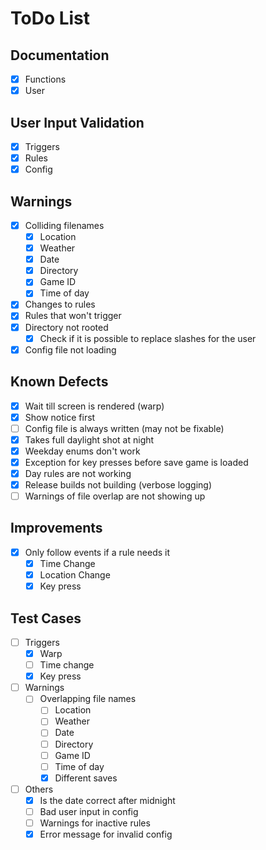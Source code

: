 # ToDo List

## Documentation

- [x] Functions
- [x] User

## User Input Validation

- [x] Triggers
- [x] Rules
- [x] Config

## Warnings

- [x] Colliding filenames
  - [x] Location
  - [x] Weather
  - [x] Date
  - [x] Directory
  - [x] Game ID
  - [x] Time of day
- [x] Changes to rules
- [x] Rules that won't trigger
- [x] Directory not rooted
  - [x] Check if it is possible to replace slashes for the user
- [x] Config file not loading

## Known Defects

- [x] Wait till screen is rendered (warp)
- [x] Show notice first
- [ ] Config file is always written (may not be fixable)
- [x] Takes full daylight shot at night
- [x] Weekday enums don't work
- [x] Exception for key presses before save game is loaded
- [x] Day rules are not working
- [x] Release builds not building (verbose logging)
- [ ] Warnings of file overlap are not showing up

## Improvements

- [x] Only follow events if a rule needs it
  - [x] Time Change
  - [x] Location Change
  - [x] Key press

## Test Cases

- [ ] Triggers
  - [x] Warp
  - [ ] Time change
  - [x] Key press
- [ ] Warnings
  - [ ] Overlapping file names
    - [ ] Location
    - [ ] Weather
    - [ ] Date
    - [ ] Directory
    - [ ] Game ID
    - [ ] Time of day
    - [x] Different saves
- [ ] Others
  - [x] Is the date correct after midnight
  - [ ] Bad user input in config
  - [ ] Warnings for inactive rules
  - [x] Error message for invalid config
